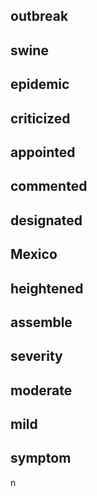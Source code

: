 ## outbreak

## swine

## epidemic

## criticized

## appointed

## commented

## designated

## Mexico

## heightened

## assemble

## severity

## moderate

## mild

## symptom
n